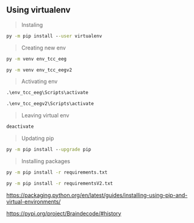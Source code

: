 ## Using virtualenv
> Instaling

```cmd
py -m pip install --user virtualenv
```
> Creating new env

```cmd
py -m venv env_tcc_eeg

py -m venv env_tcc_eegv2
```
> Activating env

```cmd
.\env_tcc_eeg\Scripts\activate

.\env_tcc_eegv2\Scripts\activate
```
> Leaving virtual env

```cmd
deactivate
```

> Updating pip

```cmd
py -m pip install --upgrade pip
```

> Installing packages

```cmd
py -m pip install -r requirements.txt

py -m pip install -r requirementsV2.txt
```

https://packaging.python.org/en/latest/guides/installing-using-pip-and-virtual-environments/

https://pypi.org/project/Braindecode/#history